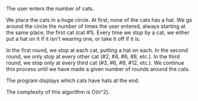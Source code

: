 The user enters the number of cats.

We place the cats in a huge circle. At first, none of the cats has a hat. We go around the circle the number of times the user entered, always starting at the same place, the first cat (cat #1). Every time we stop by a cat, we either put a hat on it if it isn't wearing one, or take it off if it is.

In the first round, we stop at each cat, putting a hat on each.
In the second round, we only stop at every other cat (#2, #4, #6, #8, etc.).
In the third round, we stop only at every third cat (#3, #6, #9, #12, etc.).
We continue this process until we have made a given number of rounds around the cats.

The program displays which cats have hats at the end.

The complexity of this algorithm is O(n^2).
